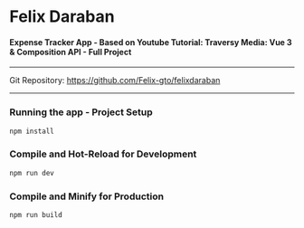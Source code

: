 # Felix Daraban

#### Expense Tracker App - Based on Youtube Tutorial: Traversy Media: Vue 3 & Composition API - Full Project

---

Git Repository: <https://github.com/Felix-gto/felixdaraban>

---

### Running the app - Project Setup
```sh
npm install
```

### Compile and Hot-Reload for Development

```sh
npm run dev
```

### Compile and Minify for Production

```sh
npm run build
```
